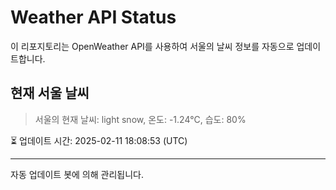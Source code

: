 
# Weather API Status

이 리포지토리는 OpenWeather API를 사용하여 서울의 날씨 정보를 자동으로 업데이트합니다.

## 현재 서울 날씨
> 서울의 현재 날씨: light snow, 온도: -1.24°C, 습도: 80%

⏳ 업데이트 시간: 2025-02-11 18:08:53 (UTC)

---
자동 업데이트 봇에 의해 관리됩니다.
